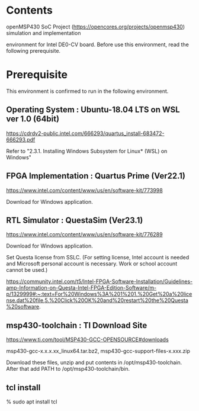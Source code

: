 # Contents
openMSP430 SoC Project (https://opencores.org/projects/openmsp430) simulation and implementation 

environment for Intel DE0-CV board. Before use this environment, read the following prerequisite.

# Prerequisite
This environment is confirmed to run in the following environment.

## Operating System    : Ubuntu-18.04 LTS on WSL ver 1.0 (64bit)
https://cdrdv2-public.intel.com/666293/quartus_install-683472-666293.pdf

Refer to "2.3.1. Installing Windows Subsystem for Linux* (WSL) on Windows"

## FPGA Implementation : Quartus Prime (Ver22.1)
https://www.intel.com/content/www/us/en/software-kit/773998

Download for Windows application.

## RTL Simulator       : QuestaSim (Ver23.1)
https://www.intel.com/content/www/us/en/software-kit/776289

Download for Windows application. 

Set Questa license from SSLC. (For setting license, Intel account is needed and Microsoft personal account is necessary. Work or school account cannot be used.)

https://community.intel.com/t5/Intel-FPGA-Software-Installation/Guidelines-amp-Information-on-Questa-Intel-FPGA-Edition-Software/m-p/1329999#:~:text=For%20Windows%3A%201%201.%20Get%20a%20license.dat%20file,5.%20Click%20OK%20and%20restart%20the%20Questa%20software.

## msp430-toolchain : TI Download Site
https://www.ti.com/tool/MSP430-GCC-OPENSOURCE#downloads

msp430-gcc-x.x.x.xx_linux64.tar.bz2, msp430-gcc-support-files-x.xxx.zip

Download these files, unzip and put contents in /opt/msp430-toolchain. 
After that add PATH to /opt/msp430-toolchain/bin.

## tcl install
% sudo apt install tcl
